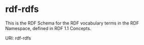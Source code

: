 # rdf-rdfs

This is the RDF Schema for the RDF vocabulary terms in the RDF Namespace, defined in RDF 1.1 Concepts.

URI: rdf-rdfs

